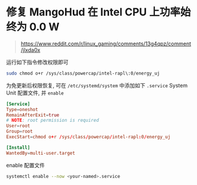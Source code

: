 # 修复 MangoHud 在 Intel CPU 上功率始终为 0.0 W
> <https://www.reddit.com/r/linux_gaming/comments/13g4qpz/comment/jlxda0x>

运行如下指令修改权限即可
```sh
sudo chmod o+r /sys/class/powercap/intel-rapl\:0/energy_uj
```

为免更新后权限恢复, 可在 `/etc/systemd/system` 中添加如下 `.service` System Unit 配置文件, 并 `enable`
```conf
[Service]
Type=oneshot
RemainAfterExit=true
# NOTE: root permission is required
User=root
Group=root
ExecStart=chmod o+r /sys/class/powercap/intel-rapl:0/energy_uj

[Install]
WantedBy=multi-user.target
```

enable 配置文件
```sh
systemctl enable --now <your-named>.service
```
